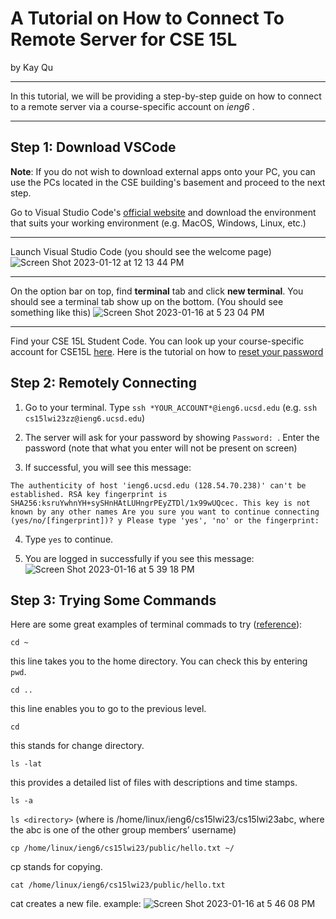 # A Tutorial on How to Connect To Remote Server for CSE 15L
by Kay Qu

***

In this tutorial, we will be providing a step-by-step guide on how to connect to a remote server via a course-specific account on *ieng6* .

***

## Step 1: Download VSCode

**Note**: If you do not wish to download external apps onto your PC, you can use the PCs located in the CSE building's basement and proceed to the next step.

Go to Visual Studio Code's [official website](https://code.visualstudio.com/) and download the environment that suits your working environment (e.g. MacOS, Windows, Linux, etc.)

***

Launch Visual Studio Code (you should see the welcome page)
![Screen Shot 2023-01-12 at 12 13 44 PM](https://user-images.githubusercontent.com/104349171/212789306-17c732ca-9b96-4de9-8f20-c8f6bff0a370.jpg)

***


On the option bar on top, find **terminal** tab and click **new terminal**. You should see a terminal tab show up on the bottom. (You should see something like this)
![Screen Shot 2023-01-16 at 5 23 04 PM](https://user-images.githubusercontent.com/104349171/212789444-f204602a-e8c0-463b-8c38-d7a5614aaa6f.jpg)

***

Find your CSE 15L Student Code. You can look up your course-specific account for CSE15L [here](https://sdacs.ucsd.edu/~icc/index.php). Here is the tutorial on how to [reset your password](https://docs.google.com/document/d/1hs7CyQeh-MdUfM9uv99i8tqfneos6Y8bDU0uhn1wqho/edit) 

## Step 2: Remotely Connecting
  
1. Go to your terminal. Type `ssh *YOUR_ACCOUNT*@ieng6.ucsd.edu` (e.g. `ssh cs15lwi23zz@ieng6.ucsd.edu`)

2. The server will ask for your password by showing `Password: `. Enter the password (note that what you enter will not be present on screen) 

3. If successful, you will see this message: 


  `The authenticity of host 'ieng6.ucsd.edu (128.54.70.238)' can't be established.
  RSA key fingerprint is SHA256:ksruYwhnYH+sySHnHAtLUHngrPEyZTDl/1x99wUQcec.
  This key is not known by any other names
  Are you sure you want to continue connecting (yes/no/[fingerprint])? y
  Please type 'yes', 'no' or the fingerprint: `

4. Type `yes` to continue. 

5. You are logged in successfully if you see this message:
![Screen Shot 2023-01-16 at 5 39 18 PM](https://user-images.githubusercontent.com/104349171/212791083-e3b3bfb9-1bf5-47ab-bd13-9affae4c114d.jpg)


## Step 3: Trying Some Commands

Here are some great examples of terminal commads to try ([reference](https://ucsd-cse15l-w23.github.io/week/week1/#part-5--run-some-commands)):


`cd ~`

this line takes you to the home directory. You can check this by entering `pwd`.

`cd ..`

this line enables you to go to the previous level. 

`cd`

this stands for change directory. 

`ls -lat`

this provides a detailed list of files with descriptions and time stamps. 

`ls -a`

`ls <directory>` (where <directory> is /home/linux/ieng6/cs15lwi23/cs15lwi23abc, where the abc is one of the other group members’ username)
  
`cp /home/linux/ieng6/cs15lwi23/public/hello.txt ~/`
  
  cp stands for copying.
  
`cat /home/linux/ieng6/cs15lwi23/public/hello.txt`
  
  cat creates a new file.
  example:
  ![Screen Shot 2023-01-16 at 5 46 08 PM](https://user-images.githubusercontent.com/104349171/212791788-aabe9cc5-61ee-4af5-a209-d4f80a910e0f.jpg)

  
